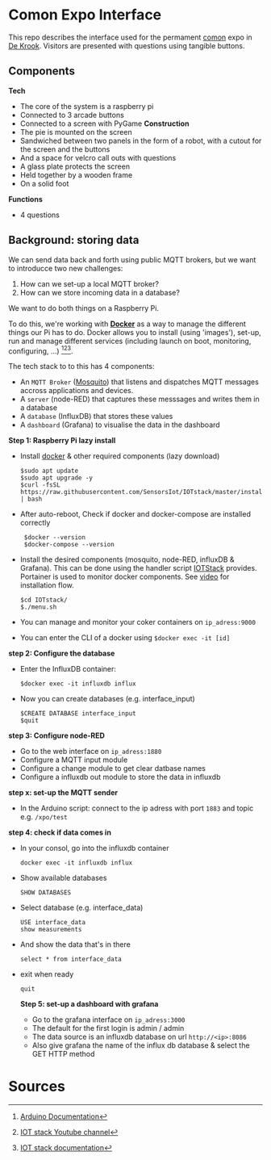 # Comon Expo Interface
This repo describes the interface used for the permament [comon](https://comon.gent/en) expo in [De Krook](https://dekrook.be/en/). Visitors are presented with questions using tangible buttons.

## Components
**Tech**
* The core of the system is a raspberry pi
* Connected to 3 arcade buttons
* Connected to a screen with PyGame
**Construction**
* The pie is mounted on the screen
* Sandwiched between two panels in the form of a robot, with a cutout for the screen and the buttons
* And a space for velcro call outs with questions
* A glass plate protects the screen
* Held together by a wooden frame
* On a solid foot
  
**Functions**
* 4 questions
  
## Background: storing data
We can send data back and forth using public MQTT brokers, but we want to introducce two new challenges: 
1.  How can we set-up a local MQTT broker?
2.  How can we store incoming data in a database?

We want to do both things on a Raspberry Pi.   

To do this, we're working with **[Docker](https://www.docker.com/)** as a way to manage the different things our Pi has to do. Docker allows you to install (using 'images'), set-up, run and manage different services (including launch on boot, monitoring, configuring, ...) [^1][^2][^3].   

The tech stack to to this has 4 components:   
* An `MQTT Broker` ([Mosquito](https://mosquitto.org/)) that listens and dispatches MQTT messages accross applications and devices.
* A `server` (node-RED) that captures these messsages and writes them in a database
* A `database` (InfluxDB) that stores these values
* A `dashboard` (Grafana) to visualise the data in the dashboard

**Step 1: Raspberry Pi lazy install**   
*  Install [docker](https://www.docker.com/) & other required components (lazy download)
  
    ```console
    $sudo apt update
    $sudo apt upgrade -y
    $curl -fsSL https://raw.githubusercontent.com/SensorsIot/IOTstack/master/install.sh | bash
    ```
* After auto-reboot, Check if docker and docker-compose are installed correctly
  
   ```console
    $docker --version
    $docker-compose --version
    ```
* Install the desired components (mosquito, node-RED, influxDB & Grafana). This can be done using the handler script [IOTStack](https://sensorsiot.github.io/IOTstack/Basic_setup/) provides. Portainer is used to monitor docker components. See [video](https://youtu.be/_DO2wHI6JWQ?si=bsf9yWkBHiDuVUct&t=283) for installation flow.
  
  ```console
  $cd IOTstack/
  $./menu.sh
  ```
* You can manage and monitor your coker containers on `ip_adress:9000`
* You can enter the CLI of a docker using `$docker exec -it [id]`
  
**step 2: Configure the database**
* Enter the InfluxDB container:

  ```console
  $docker exec -it influxdb influx
  ```

* Now you can create databases (e.g. interface_input)

  ```console
  $CREATE DATABASE interface_input
  $quit
  ```

**step 3: Configure node-RED**
* Go to the web interface on `ip_adress:1880`
* Configure a MQTT input module
* Configure a change module to get clear datbase names
* Configure a influxdb out module to store the data in influxdb

**step x: set-up the MQTT sender**
* In the Arduino script: connect to the ip adress with port `1883` and topic e.g. `/xpo/test`

**step 4: check if data comes in**
* In your consol, go into the influxdb container
  ```console
  docker exec -it influxdb influx
  ```
* Show available databases
  ```console
  SHOW DATABASES
  ```
* Select database (e.g. interface_data)
  ```console
  USE interface_data
  show measurements
  ```
* And show the data that's in there
  ```console
  select * from interface_data
  ```
* exit when ready
  ```console
  quit
  ```

  **Step 5: set-up a dashboard with grafana**
  * Go to the grafana interface on `ip_adress:3000`
  * The default for the first login is admin / admin
  * The data source is an influxdb database on url `http://<ip>:8086`
  * Also give grafana the name of the influx db database & select the GET HTTP method
  

# Sources
[^1]: [Arduino Documentation](https://docs.arduino.cc/tutorials/portenta-x8/datalogging-iot/)
[^2]: [IOT stack Youtube channel](https://www.youtube.com/watch?v=_DO2wHI6JWQ)
[^3]: [IOT stack documentation](https://learnembeddedsystems.co.uk/easy-raspberry-pi-iot-server)
